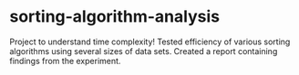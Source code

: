 # sorting-algorithm-analysis
Project to understand time complexity! Tested efficiency of various sorting algorithms using several sizes of data sets. Created a report containing findings from the experiment.
